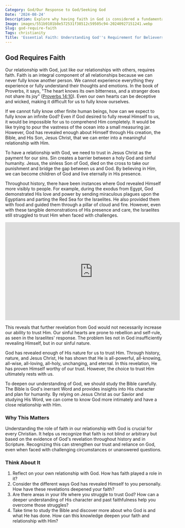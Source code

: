 ```yaml
---
Category: God/Our Response to God/Seeking God
Date: '2024-08-24'
Description: Explore why having faith in God is considered a fundamental requirement in various religious beliefs and spiritual practices. Understand the significance and implications of faith in one's relationship with the divine.
Image: images/551b9101b8e572531f38512c59505c94-20240927151241.webp
Slug: god-require-faith
Tags: christianity
Title: 'Essential Faith: Understanding God''s Requirement for Believers'
---
```


## God Requires Faith

Our relationship with God, just like our relationships with others, requires faith. Faith is an integral component of all relationships because we can never fully know another person. We cannot experience everything they experience or fully understand their thoughts and emotions. In the book of Proverbs, it says, "The heart knows its own bitterness, and a stranger does not share its joy" ([Proverbs 14:10](https://www.bibleref.com/Proverbs/14/Proverbs-14-10.html)). Even our own hearts can be deceptive and wicked, making it difficult for us to fully know ourselves.

If we cannot fully know other finite human beings, how can we expect to fully know an infinite God? Even if God desired to fully reveal Himself to us, it would be impossible for us to comprehend Him completely. It would be like trying to pour the vastness of the ocean into a small measuring jar. However, God has revealed enough about Himself through His creation, the Bible, and His Son, Jesus Christ, that we can enter into a meaningful relationship with Him.

To have a relationship with God, we need to trust in Jesus Christ as the payment for our sins. Sin creates a barrier between a holy God and sinful humanity. Jesus, the sinless Son of God, died on the cross to take our punishment and bridge the gap between us and God. By believing in Him, we can become children of God and live eternally in His presence.

Throughout history, there have been instances where God revealed Himself more visibly to people. For example, during the exodus from Egypt, God demonstrated His love and power by sending miraculous plagues upon the Egyptians and parting the Red Sea for the Israelites. He also provided them with food and guided them through a pillar of cloud and fire. However, even with these tangible demonstrations of His presence and care, the Israelites still struggled to trust Him when faced with challenges.


<iframe width="560" height="315" src="https://www.youtube.com/embed/eBJp_DWFqJw" frameborder="0" allow="autoplay; encrypted-media" allowfullscreen></iframe>


This reveals that further revelation from God would not necessarily increase our ability to trust Him. Our sinful hearts are prone to rebellion and self-rule, as seen in the Israelites' response. The problem lies not in God insufficiently revealing Himself, but in our sinful nature.

God has revealed enough of His nature for us to trust Him. Through history, nature, and Jesus Christ, He has shown that He is all-powerful, all-knowing, all-wise, all-loving, all-holy, unchanging, and eternal. In this revelation, He has proven Himself worthy of our trust. However, the choice to trust Him ultimately rests with us.

To deepen our understanding of God, we should study the Bible carefully. The Bible is God's inerrant Word and provides insights into His character and plan for humanity. By relying on Jesus Christ as our Savior and studying His Word, we can come to know God more intimately and have a close relationship with Him.

### Why This Matters

Understanding the role of faith in our relationship with God is crucial for every Christian. It helps us recognize that faith is not blind or arbitrary but based on the evidence of God's revelation throughout history and in Scripture. Recognizing this can strengthen our trust and reliance on God, even when faced with challenging circumstances or unanswered questions.

### Think About It

1. Reflect on your own relationship with God. How has faith played a role in it?
2. Consider the different ways God has revealed Himself to you personally. How have these revelations deepened your faith?
3. Are there areas in your life where you struggle to trust God? How can a deeper understanding of His character and past faithfulness help you overcome those struggles?
4. Take time to study the Bible and discover more about who God is and what He has done. How can this knowledge deepen your faith and relationship with Him?